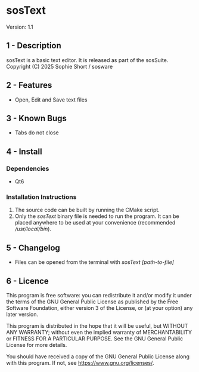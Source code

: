 # sosText
Version: 1.1

## 1 - Description
sosText is a basic text editor. It is released as part of the sosSuite.  
Copyright (C) 2025  Sophie Short / sosware

## 2 - Features
- Open, Edit and Save text files

## 3 - Known Bugs
- Tabs do not close

## 4 - Install
### Dependencies
- Qt6

### Installation Instructions
1. The source code can be built by running the CMake script.
2. Only the *sosText* binary file is needed to run the program. It can be placed anywhere to be used at your convenience (recommended */usr/local/bin*).

## 5 - Changelog
- Files can be opened from the terminal with *sosText [path-to-file]*

## 6 - Licence
This program is free software: you can redistribute it and/or modify
it under the terms of the GNU General Public License as published by
the Free Software Foundation, either version 3 of the License, or
(at your option) any later version.  

This program is distributed in the hope that it will be useful,
but WITHOUT ANY WARRANTY; without even the implied warranty of
MERCHANTABILITY or FITNESS FOR A PARTICULAR PURPOSE.  See the
GNU General Public License for more details.  

You should have received a copy of the GNU General Public License
along with this program.  If not, see <https://www.gnu.org/licenses/>.
